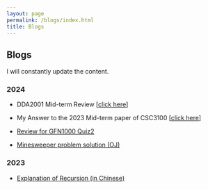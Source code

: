```yaml
---
layout: page
permalink: /blogs/index.html
title: Blogs
---
```


## Blogs

I will constantly update the content.

### 2024

- DDA2001 Mid-term Review [[click here](https://baichengdanny.github.io/blogs/DDA2001mid.docx)]

- My Answer to the 2023 Mid-term paper of CSC3100 [[click here](https://baichengdanny.github.io/blogs/AnswerCSC3100.pdf)]

- [Review for GFN1000 Quiz2](https://baichengdanny.github.io/blogs/GFNQuizReview/)

- [Minesweeper problem solution (OJ)](https://baichengdanny.github.io/blogs/Minesweeper/)

### 2023

- [Explanation of Recursion (in Chinese)](https://baichengdanny.github.io/blogs/Recursion/)

<br>
